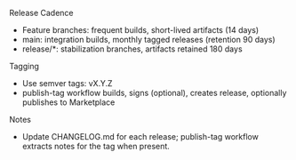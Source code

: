 Release Cadence

- Feature branches: frequent builds, short-lived artifacts (14 days)
- main: integration builds, monthly tagged releases (retention 90 days)
- release/*: stabilization branches, artifacts retained 180 days

Tagging
- Use semver tags: vX.Y.Z
- publish-tag workflow builds, signs (optional), creates release, optionally publishes to Marketplace

Notes
- Update CHANGELOG.md for each release; publish-tag workflow extracts notes for the tag when present.
